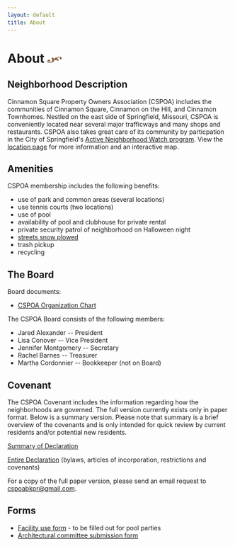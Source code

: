 ```yaml
---
layout: default
title: About
---
```


# About <img width="33" height="14" src="/images/title-flourish.png"/>

## Neighborhood Description

Cinnamon Square Property Owners Association (CSPOA) includes the communities of Cinnamon Square, Cinnamon on the Hill, and Cinnamon Townhomes.  Nestled on the east side of Springfield, Missouri, CSPOA is conveniently located near several major trafficways and many shops and restaurants.  CSPOA also takes great care of its community by particpation in the City of Springfield's [Active Neighborhood Watch program](http://www.springfieldmo.gov/172/Crime-Prevention). View the [location page](/location) for more information and an interactive map.

## Amenities
CSPOA membership includes the following benefits:

* use of park and common areas (several locations)
* use tennis courts (two locations)
* use of pool
* availability of pool and clubhouse for private rental
* private security patrol of neighborhood on Halloween night
* [streets snow plowed](http://cosmo.maps.arcgis.com/apps/Viewer/index.html?appid=25789b841bc74c6aae21d54f3d767211)
* trash pickup
* recycling

## The Board
Board documents:

* [CSPOA Organization Chart](/files/CSPOA_Organization_Chart.pdf)

The CSPOA Board consists of the following members:

* Jared Alexander -- President
* Lisa Conover -- Vice President
* Jennifer Montgomery -- Secretary
* Rachel Barnes -- Treasurer
* Martha Cordonnier -- Bookkeeper (not on Board)

## Covenant
The CSPOA Covenant includes the information regarding how the neighborhoods are governed.  The full version currently exists only in paper format. Below is a summary version. Please note that summary is a brief overview of the covenants and is only intended for quick review by current residents and/or potential new residents.

[Summary of Declaration](/files/SummaryOfDeclaration.pdf)

[Entire Declaration](/files/CSPOA_Covenants_with_2008_Amendments.pdf) (bylaws, articles of incorporation, restrictions and covenants)

For a copy of the full paper version, please send an email request to [cspoabkpr@gmail.com](mailto:cspoabkpr@gmail.com).

## Forms

* [Facility use form](/files/CSPOA_Facility_Use_Form.pdf) - to be filled out for pool parties
* [Architectural committee submission form](/files/Architectural_Committee_Submission_Form.pdf)
